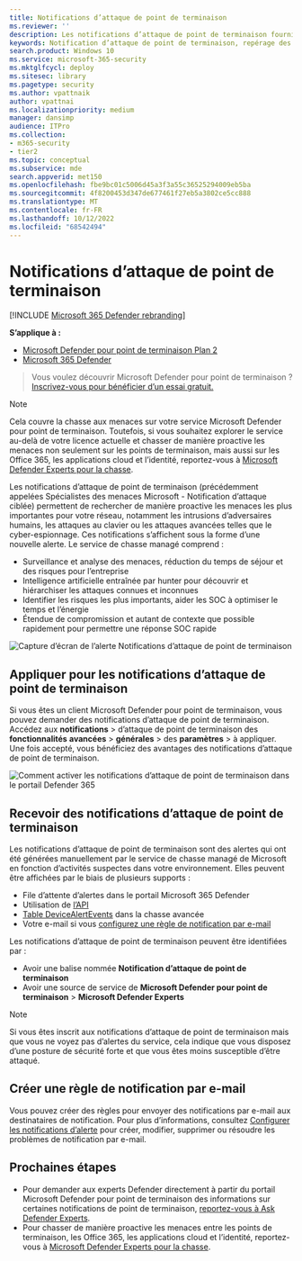 ```yaml
---
title: Notifications d’attaque de point de terminaison
ms.reviewer: ''
description: Les notifications d’attaque de point de terminaison fournissent une recherche proactive des menaces les plus importantes pour votre réseau.
keywords: Notification d’attaque de point de terminaison, repérage des menaces managées, service de détection et de réponse managée (MDR), MTE, Spécialistes des menaces Microsoft, notification d’attaque de point de terminaison, Experts Ask Defender, experts à la demande
search.product: Windows 10
ms.service: microsoft-365-security
ms.mktglfcycl: deploy
ms.sitesec: library
ms.pagetype: security
ms.author: vpattnaik
author: vpattnai
ms.localizationpriority: medium
manager: dansimp
audience: ITPro
ms.collection:
- m365-security
- tier2
ms.topic: conceptual
ms.subservice: mde
search.appverid: met150
ms.openlocfilehash: fbe9bc01c5006d45a3f3a55c36525294009eb5ba
ms.sourcegitcommit: 4f8200453d347de677461f27eb5a3802ce5cc888
ms.translationtype: MT
ms.contentlocale: fr-FR
ms.lasthandoff: 10/12/2022
ms.locfileid: "68542494"
---
```

# <a name="endpoint-attack-notifications"></a>Notifications d’attaque de point de terminaison

[!INCLUDE [Microsoft 365 Defender rebranding](../../includes/microsoft-defender.md)]

**S’applique à :**
- [Microsoft Defender pour point de terminaison Plan 2](https://go.microsoft.com/fwlink/p/?linkid=2154037)
- [Microsoft 365 Defender](https://go.microsoft.com/fwlink/?linkid=2118804)

> Vous voulez découvrir Microsoft Defender pour point de terminaison ? [Inscrivez-vous pour bénéficier d’un essai gratuit.](https://signup.microsoft.com/create-account/signup?products=7f379fee-c4f9-4278-b0a1-e4c8c2fcdf7e&ru=https://aka.ms/MDEp2OpenTrial?ocid=docs-wdatp-exposedapis-abovefoldlink)

> [!NOTE]
> Cela couvre la chasse aux menaces sur votre service Microsoft Defender pour point de terminaison. Toutefois, si vous souhaitez explorer le service au-delà de votre licence actuelle et chasser de manière proactive les menaces non seulement sur les points de terminaison, mais aussi sur les Office 365, les applications cloud et l’identité, reportez-vous à [Microsoft Defender Experts pour la chasse](/microsoft-365/security/defender/defender-experts-for-hunting). 

Les notifications d’attaque de point de terminaison (précédemment appelées Spécialistes des menaces Microsoft - Notification d’attaque ciblée) permettent de rechercher de manière proactive les menaces les plus importantes pour votre réseau, notamment les intrusions d’adversaires humains, les attaques au clavier ou les attaques avancées telles que le cyber-espionnage. Ces notifications s’affichent sous la forme d’une nouvelle alerte. Le service de chasse managé comprend :

- Surveillance et analyse des menaces, réduction du temps de séjour et des risques pour l’entreprise
- Intelligence artificielle entraînée par hunter pour découvrir et hiérarchiser les attaques connues et inconnues
- Identifier les risques les plus importants, aider les SOC à optimiser le temps et l’énergie
- Étendue de compromission et autant de contexte que possible rapidement pour permettre une réponse SOC rapide


![Capture d’écran de l’alerte Notifications d’attaque de point de terminaison](../../media/defender-endpoint/endpoint-attack-notification-alert.png)

## <a name="apply-for-endpoint-attack-notifications"></a>Appliquer pour les notifications d’attaque de point de terminaison
Si vous êtes un client Microsoft Defender pour point de terminaison, vous pouvez demander des notifications d’attaque de point de terminaison. Accédez aux **notifications** \> d’attaque de point de terminaison des **fonctionnalités** **avancées** \> **générales** \> des **paramètres** \> à appliquer. Une fois accepté, vous bénéficiez des avantages des notifications d’attaque de point de terminaison.

![Comment activer les notifications d’attaque de point de terminaison dans le portail Defender 365](../../media/defender-endpoint/enable-endpoint-attack-notifications.png)

## <a name="receive-endpoint-attack-notifications"></a>Recevoir des notifications d’attaque de point de terminaison
Les notifications d’attaque de point de terminaison sont des alertes qui ont été générées manuellement par le service de chasse managé de Microsoft en fonction d’activités suspectes dans votre environnement. Elles peuvent être affichées par le biais de plusieurs supports :
- File d’attente d’alertes dans le portail Microsoft 365 Defender
- Utilisation de [l’API](../../security/defender-endpoint/get-alerts.md)
- [Table DeviceAlertEvents](../../security/defender-endpoint/advanced-hunting-devicealertevents-table.md) dans la chasse avancée
- Votre e-mail si vous [configurez une règle de notification par e-mail](../../security/defender-endpoint/configure-email-notifications.md)


Les notifications d’attaque de point de terminaison peuvent être identifiées par :
- Avoir une balise nommée **Notification d’attaque de point de terminaison**
- Avoir une source de service de **Microsoft Defender pour point de terminaison** \> **Microsoft Defender Experts**

> [!NOTE]
> Si vous êtes inscrit aux notifications d’attaque de point de terminaison mais que vous ne voyez pas d’alertes du service, cela indique que vous disposez d’une posture de sécurité forte et que vous êtes moins susceptible d’être attaqué.

## <a name="create-an-email-notification-rule"></a>Créer une règle de notification par e-mail
Vous pouvez créer des règles pour envoyer des notifications par e-mail aux destinataires de notification. Pour plus d’informations, consultez [Configurer les notifications d’alerte](configure-email-notifications.md) pour créer, modifier, supprimer ou résoudre les problèmes de notification par e-mail.


## <a name="next-steps"></a>Prochaines étapes
- Pour demander aux experts Defender directement à partir du portail Microsoft Defender pour point de terminaison des informations sur certaines notifications de point de terminaison, [reportez-vous à Ask Defender Experts](../defender-endpoint/experts-on-demand.md).
- Pour chasser de manière proactive les menaces entre les points de terminaison, les Office 365, les applications cloud et l’identité, reportez-vous à [Microsoft Defender Experts pour la chasse](../defender/defender-experts-for-hunting.md).
